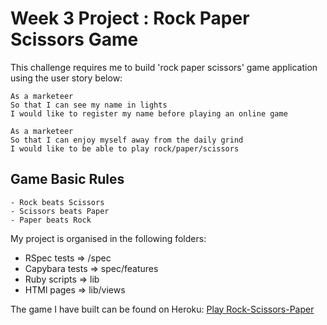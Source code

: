 # Week 3 Project : Rock Paper Scissors Game

This challenge requires me to build 'rock paper scissors' game application using the user story below:

```
As a marketeer
So that I can see my name in lights
I would like to register my name before playing an online game

As a marketeer
So that I can enjoy myself away from the daily grind
I would like to be able to play rock/paper/scissors
```

## Game Basic Rules
```
- Rock beats Scissors
- Scissors beats Paper
- Paper beats Rock
```

My project is organised in the following folders:
- RSpec tests =>  /spec
- Capybara tests =>  spec/features
- Ruby scripts => lib
- HTMl pages => lib/views


The game I have built can be found on Heroku:
[Play Rock-Scissors-Paper]()
